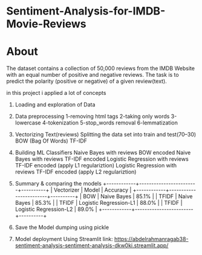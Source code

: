 # Sentiment-Analysis-for-IMDB-Movie-Reviews

# About
The dataset contains a collection of 50,000 reviews from the IMDB Website with an equal number of positive and negative reviews. The task is to predict the polarity (positive or negative) of a given review(text).

in this project i applied a lot of concepts 
1. Loading and exploration of Data
2. Data preprocessing
     1-removing html tags
     2-taking only words 
     3-lowercase
     4-tokenization
     5-stop_words removal
     6-lemmatization
3. Vectorizing Text(reviews)
   Splitting the data set into train and test(70–30)
   BOW (Bag Of Words)
   TF-IDF

4. Building ML Classifiers
  Naive Bayes with reviews BOW encoded
  Naive Bayes with reviews TF-IDF encoded
  Logistic Regression with reviews TF-IDF encoded (apply L1 regulariztion)
  Logistic Regression with reviews TF-IDF encoded (apply L2 regulariztion)

5. Summary & comparing the models
+------------+------------------------+----------+
| Vectorizer |         Model          | Accuracy |
+------------+------------------------+----------+
|    BOW     |      Naive Bayes       |  85.1%   |
|   TFIDF    |      Naive Bayes       |  85.3%   |
|   TFIDF    | Logistic Regression-L1 |  88.0%   |
|   TFIDF    | Logistic Regression-L2 |  89.0%   |
+------------+------------------------+----------+

6. Save the Model dumping using pickle

7. Model deployment Using Streamlit
  link: https://abdelrahmanragab38-sentiment-analysis-sentiment-analysis-dkw0ki.streamlit.app/

